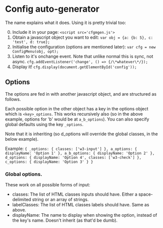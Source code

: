 # Config auto-generator

The name explains what it does. Using it is pretty trivial too:

0) Include it in your page:
`<script src='cfgmgen.js'>`
1) Obtain a javascript object you want to edit:
`var obj = {a: {b: 5}, c: 'test', d: true};`
2) Initialise the configuration (options are mentioned later):
`var cfg = new ConfigMenu(obj, opt);`
3) Listen to it's onchange event. Note that unlike normal this is sync, not async.
`cfg.addEventListener('change', () => {/\*whatever\*/});`
4) Display it!
`cfg.display(document.getElementById('config'));`

## Options

The options are fed in with another javascript object, and are structured as follows.

Each possible option in the other object has a key in the options object which is `<key>_options`.
This works recursively also (so in the above example, options for 'b' would be at `a_b_options`).
You can also specify global defaults using the key `_options`.

Note that it is inheriting (so d_options will override the global classes, in the below example).

Example:
`
    {
        _options: {
            classes: ['w3-input']
        },
        a_options: {
            displayName: 'Option 1'
        },
        a_b_options: {
            displayName: 'Option 2'
        },
        d_options: {
            displayName: 'Option 4',
            classes: ['w3-check']
        },
        c_options: {
            displayName: 'Option 3'
        }
    }
`

### Global options.

These work on all possible forms of input:

- classes: The list of HTML classes inputs should have. Either a space-delimited string or an array of strings.
- labelClasses: The list of HTML classes labels should have. Same as above.
- displayName: The name to display when showing the option, instead of the key's name. Doesn't inherit (as that'd be dumb).